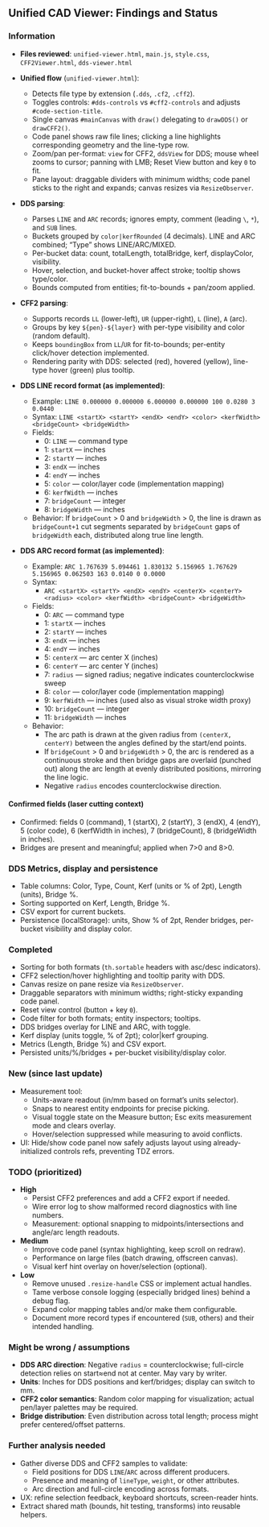 ## Unified CAD Viewer: Findings and Status

### Information
- **Files reviewed**: `unified-viewer.html`, `main.js`, `style.css`, `CFF2Viewer.html`, `dds-viewer.html`
- **Unified flow** (`unified-viewer.html`):
  - Detects file type by extension (`.dds`, `.cf2`, `.cff2`).
  - Toggles controls: `#dds-controls` vs `#cff2-controls` and adjusts `#code-section-title`.
  - Single canvas `#mainCanvas` with `draw()` delegating to `drawDDS()` or `drawCFF2()`.
  - Code panel shows raw file lines; clicking a line highlights corresponding geometry and the line-type row.
  - Zoom/pan per-format: `view` for CFF2, `ddsView` for DDS; mouse wheel zooms to cursor; panning with LMB; Reset View button and key `0` to fit.
  - Pane layout: draggable dividers with minimum widths; code panel sticks to the right and expands; canvas resizes via `ResizeObserver`.
- **DDS parsing**:
  - Parses `LINE` and `ARC` records; ignores empty, comment (leading `\`, `*`), and `SUB` lines.
  - Buckets grouped by `color|kerfRounded` (4 decimals). LINE and ARC combined; “Type” shows LINE/ARC/MIXED.
  - Per-bucket data: count, totalLength, totalBridge, kerf, displayColor, visibility.
  - Hover, selection, and bucket-hover affect stroke; tooltip shows type/color.
  - Bounds computed from entities; fit-to-bounds + pan/zoom applied.
- **CFF2 parsing**:
  - Supports records `LL` (lower-left), `UR` (upper-right), `L` (line), `A` (arc).
  - Groups by key `${pen}-${layer}` with per-type visibility and color (random default).
  - Keeps `boundingBox` from `LL`/`UR` for fit-to-bounds; per-entity click/hover detection implemented.
  - Rendering parity with DDS: selected (red), hovered (yellow), line-type hover (green) plus tooltip.
- **DDS LINE record format (as implemented)**:
  - Example: `LINE 0.000000 0.000000 6.000000 0.000000 100 0.0280 3 0.0440`
  - Syntax: `LINE <startX> <startY> <endX> <endY> <color> <kerfWidth> <bridgeCount> <bridgeWidth>`
  - Fields:
    - 0: `LINE` — command type
    - 1: `startX` — inches
    - 2: `startY` — inches
    - 3: `endX` — inches
    - 4: `endY` — inches
    - 5: `color` — color/layer code (implementation mapping)
    - 6: `kerfWidth` — inches
    - 7: `bridgeCount` — integer
    - 8: `bridgeWidth` — inches
  - Behavior: If `bridgeCount` > 0 and `bridgeWidth` > 0, the line is drawn as `bridgeCount+1` cut segments separated by `bridgeCount` gaps of `bridgeWidth` each, distributed along true line length.

- **DDS ARC record format (as implemented)**:
  - Example: `ARC 1.767639 5.094461 1.830132 5.156965 1.767629 5.156965 0.062503 163 0.0140 0 0.0000`
  - Syntax:
    - `ARC <startX> <startY> <endX> <endY> <centerX> <centerY> <radius> <color> <kerfWidth> <bridgeCount> <bridgeWidth>`
  - Fields:
    - 0: `ARC` — command type
    - 1: `startX` — inches
    - 2: `startY` — inches
    - 3: `endX` — inches
    - 4: `endY` — inches
    - 5: `centerX` — arc center X (inches)
    - 6: `centerY` — arc center Y (inches)
    - 7: `radius` — signed radius; negative indicates counterclockwise sweep
    - 8: `color` — color/layer code (implementation mapping)
    - 9: `kerfWidth` — inches (used also as visual stroke width proxy)
    - 10: `bridgeCount` — integer
    - 11: `bridgeWidth` — inches
  - Behavior:
    - The arc path is drawn at the given radius from `(centerX, centerY)` between the angles defined by the start/end points.
    - If `bridgeCount` > 0 and `bridgeWidth` > 0, the arc is rendered as a continuous stroke and then bridge gaps are overlaid (punched out) along the arc length at evenly distributed positions, mirroring the line logic.
    - Negative `radius` encodes counterclockwise direction.

#### Confirmed fields (laser cutting context)
- Confirmed: fields 0 (command), 1 (startX), 2 (startY), 3 (endX), 4 (endY), 5 (color code), 6 (kerfWidth in inches), 7 (bridgeCount), 8 (bridgeWidth in inches).
- Bridges are present and meaningful; applied when 7>0 and 8>0.

### DDS Metrics, display and persistence
- Table columns: Color, Type, Count, Kerf (units or % of 2pt), Length (units), Bridge %.
- Sorting supported on Kerf, Length, Bridge %.
- CSV export for current buckets.
- Persistence (localStorage): units, Show % of 2pt, Render bridges, per-bucket visibility and display color.

### Completed
- Sorting for both formats (`th.sortable` headers with asc/desc indicators).
- CFF2 selection/hover highlighting and tooltip parity with DDS.
- Canvas resize on pane resize via `ResizeObserver`.
- Draggable separators with minimum widths; right-sticky expanding code panel.
- Reset view control (button + key `0`).
- Code filter for both formats; entity inspectors; tooltips.
- DDS bridges overlay for LINE and ARC, with toggle.
- Kerf display (units toggle, % of 2pt); color|kerf grouping.
- Metrics (Length, Bridge %) and CSV export.
- Persisted units/%/bridges + per-bucket visibility/display color.

### New (since last update)
- Measurement tool:
  - Units-aware readout (in/mm based on format’s units selector).
  - Snaps to nearest entity endpoints for precise picking.
  - Visual toggle state on the Measure button; Esc exits measurement mode and clears overlay.
  - Hover/selection suppressed while measuring to avoid conflicts.
- UI: Hide/show code panel now safely adjusts layout using already-initialized controls refs, preventing TDZ errors.

### TODO (prioritized)
- **High**
  - Persist CFF2 preferences and add a CFF2 export if needed.
  - Wire error log to show malformed record diagnostics with line numbers.
  - Measurement: optional snapping to midpoints/intersections and angle/arc length readouts.
- **Medium**
  - Improve code panel (syntax highlighting, keep scroll on redraw).
  - Performance on large files (batch drawing, offscreen canvas).
  - Visual kerf hint overlay on hover/selection (optional).
- **Low**
  - Remove unused `.resize-handle` CSS or implement actual handles.
  - Tame verbose console logging (especially bridged lines) behind a debug flag.
  - Expand color mapping tables and/or make them configurable.
  - Document more record types if encountered (`SUB`, others) and their intended handling.

### Might be wrong / assumptions
- **DDS ARC direction**: Negative `radius` = counterclockwise; full-circle detection relies on start≈end not at center. May vary by writer.
- **Units**: Inches for DDS positions and kerf/bridges; display can switch to mm.
- **CFF2 color semantics**: Random color mapping for visualization; actual pen/layer palettes may be required.
- **Bridge distribution**: Even distribution across total length; process might prefer centered/offset patterns.

### Further analysis needed
- Gather diverse DDS and CFF2 samples to validate:
  - Field positions for DDS `LINE`/`ARC` across different producers.
  - Presence and meaning of `lineType`, `weight`, or other attributes.
  - Arc direction and full-circle encoding across formats.
- UX: refine selection feedback, keyboard shortcuts, screen-reader hints.
- Extract shared math (bounds, hit testing, transforms) into reusable helpers.
